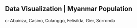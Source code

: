 ## Data Visualization | Myanmar Population

c: Abainza, Casino, Culanggo, Felisilda, Gier, Sorronda
